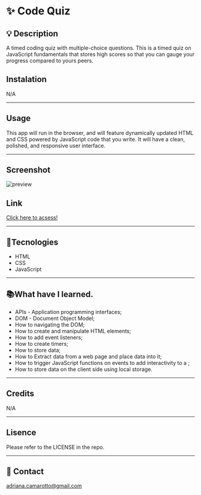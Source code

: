 # ✨  Code Quiz

## 💡 Description

A timed coding quiz with multiple-choice questions. This is a timed quiz on JavaScript fundamentals that stores high scores so that you can gauge your progress compared to yours peers.

## Instalation

N/A

---

## Usage

This app will run in the browser, and will feature dynamically updated HTML and CSS powered by JavaScript code that you write. It will have a clean, polished, and responsive user interface.

---

## Screenshot

![preview](https://xxxxxxxxxxxxxxxxxxxxxxxxxxxxxxxxxxxxxxxxxxxxxpng)
## Link

[Click here to acsess!]( https://adriana-camarotto.github.io/Code-Quiz/)

---

## 🚀Tecnologies

- HTML
- CSS
- JavaScript

---

## 📚What have I learned.

 
- APIs - Application programming interfaces;
- DOM - Document Object Model;
- How to navigating the DOM;
- How to create and manipulate HTML elements;
- How to add event listeners;
- How to create timers;
- How to store data;
- How to Extract data from a web page and place data into it;
- How to trigger JavaScript functions on events to add interactivity to a ;
- How to store data on the client side using local storage.

---

## Credits

N/A

---

## Lisence

Please refer to the LICENSE in the repo.

---

## 📧 Contact

adriana.camarotto@gmail.com

